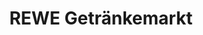 ---
title: "REWE Getränkemarkt"
url: /aachen/rewe-getraenkemarkt-koenigsberger-strasse/
shop: Getränke
---
